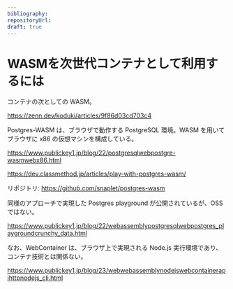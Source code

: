 ```yaml
---
bibliography: 
repositoryUrl:
draft: true
---
```


# WASMを次世代コンテナとして利用するには

コンテナの次としての WASM。

https://zenn.dev/koduki/articles/9f86d03cd703c4

Postgres-WASM は、ブラウザで動作する PostgreSQL 環境。WASM を用いてブラウザに x86 の仮想マシンを構成している。

https://www.publickey1.jp/blog/22/postgresqlwebpostgre-wasmwebx86.html

https://dev.classmethod.jp/articles/play-with-postgres-wasm/

リポジトリ: https://github.com/snaplet/postgres-wasm

同様のアプローチで実現した Postgres playground が公開されているが、OSS ではない。

https://www.publickey1.jp/blog/22/webassemblypostgresqlwebpostgres_playgroundcrunchy_data.html

なお、WebContainer は、ブラウザ上で実現される Node.js 実行環境であり、コンテナ技術とは関係ない。

https://www.publickey1.jp/blog/23/webwebassemblynodejswebcontainerapihttpnodejs_cli.html